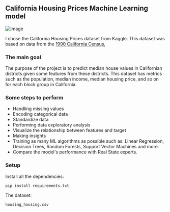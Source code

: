 ## California Housing Prices Machine Learning model

![image](https://drive.google.com/uc?export=view&id=1BOtAExgX-vfoyQ5p8QZUTaE8ftSzB3t7)

I chose the California Housing Prices dataset from Kaggle.
This dataset was based on data from the [1990 California Census](https://www.kaggle.com/datasets/camnugent/california-housing-prices),

### The main goal
The purpose of the project is to predict median house values in Californian districts 
given some features from these districts.
This dataset has metrics such as the population, median income, median housing price, 
and so on for each block group in California.

### Some steps to perform

- Handling missing values
- Encoding categorical data
- Standardize data
- Performing data exploratory analysis
- Visualize the relationship between features and target
- Making insights
- Training as many ML algorithms as possible such as: Linear Regression, 
Decision Trees, Random Forests, Support Vector Machines and more.
- Compare the model's performance with Real State experts.


### Setup

Install all the dependencies:

`pip install requirements.txt`

The dataset:

`housing_housing.csv`